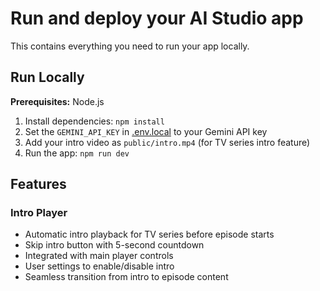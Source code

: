 # Run and deploy your AI Studio app

This contains everything you need to run your app locally.

## Run Locally

**Prerequisites:**  Node.js


1. Install dependencies:
   `npm install`
2. Set the `GEMINI_API_KEY` in [.env.local](.env.local) to your Gemini API key
3. Add your intro video as `public/intro.mp4` (for TV series intro feature)
4. Run the app:
   `npm run dev`

## Features

### Intro Player
- Automatic intro playback for TV series before episode starts
- Skip intro button with 5-second countdown
- Integrated with main player controls
- User settings to enable/disable intro
- Seamless transition from intro to episode content
